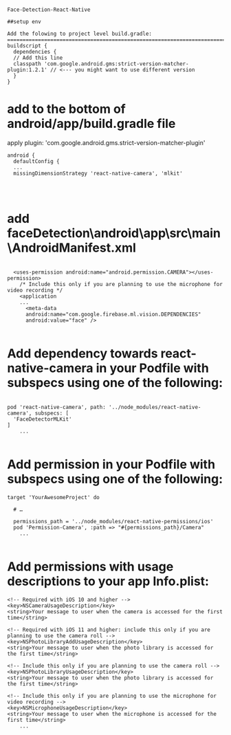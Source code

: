 ```

Face-Detection-React-Native

##setup env

Add the folowing to project level build.gradle:
==========================================================================================
buildscript {
  dependencies {
  // Add this line
  classpath 'com.google.android.gms:strict-version-matcher-plugin:1.2.1' // <--- you might want to use different version
  }
}

```
add to the bottom of android/app/build.gradle file
==========================================================================================
apply plugin: 'com.google.android.gms.strict-version-matcher-plugin'

```
android {
  defaultConfig {
  ...
  missingDimensionStrategy 'react-native-camera', 'mlkit'
  
  
  
```
add faceDetection\android\app\src\main\AndroidManifest.xml
==========================================================================================

```

  <uses-permission android:name="android.permission.CAMERA"></uses-permission>
    /* Include this only if you are planning to use the microphone for video recording */
    <application
    ...
      <meta-data 
      android:name="com.google.firebase.ml.vision.DEPENDENCIES"
      android:value="face" />
      
```

Add dependency towards react-native-camera in your Podfile with subspecs using one of the following:
==========================================================================================

```

pod 'react-native-camera', path: '../node_modules/react-native-camera', subspecs: [
  'FaceDetectorMLKit'
]
    ...
      
```



Add permission in your Podfile with subspecs using one of the following:
==========================================================================================

```
target 'YourAwesomeProject' do

  # …
  
  permissions_path = '../node_modules/react-native-permissions/ios'
  pod 'Permission-Camera', :path => "#{permissions_path}/Camera"
    ...
      
```
Add permissions with usage descriptions to your app Info.plist:
==========================================================================================

```
<!-- Required with iOS 10 and higher -->
<key>NSCameraUsageDescription</key>
<string>Your message to user when the camera is accessed for the first time</string>

<!-- Required with iOS 11 and higher: include this only if you are planning to use the camera roll -->
<key>NSPhotoLibraryAddUsageDescription</key>
<string>Your message to user when the photo library is accessed for the first time</string>

<!-- Include this only if you are planning to use the camera roll -->
<key>NSPhotoLibraryUsageDescription</key>
<string>Your message to user when the photo library is accessed for the first time</string>

<!-- Include this only if you are planning to use the microphone for video recording -->
<key>NSMicrophoneUsageDescription</key>
<string>Your message to user when the microphone is accessed for the first time</string>
    ...
      
```




